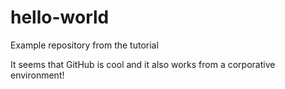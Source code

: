 # hello-world
Example repository from the tutorial

It seems that GitHub is cool and it also works from a corporative environment!
